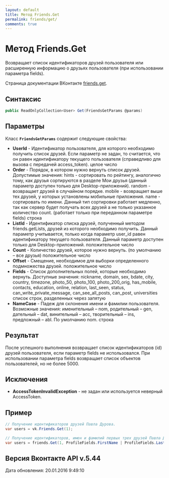 ```yaml
---
layout: default
title: Метод Friends.Get
permalink: friends/get/
comments: true
---
```

# Метод Friends.Get
Возвращает список идентификаторов друзей пользователя или расширенную информацию о друзьях пользователя (при использовании параметра fields).

Страница документации ВКонтакте [friends.get](https://vk.com/dev/friends.get).

## Синтаксис
``` csharp
public ReadOnlyCollection<User> Get(FriendsGetParams @params)
```

## Параметры
Класс **`FriendsGetParams`** содержит следующие свойства:

+ **UserId** - Идентификатор пользователя, для которого необходимо получить список друзей. Если параметр не задан, то считается, что он равен идентификатору текущего пользователя (справедливо для вызова с передачей access_token). целое число
+ **Order** - Порядок, в котором нужно вернуть список друзей. Допустимые значения: 
hints - сортировать по рейтингу, аналогично тому, как друзья сортируются в разделе Мои друзья (данный параметр доступен только для Desktop-приложений). 
random - возвращает друзей в случайном порядке. 
mobile - возвращает выше тех друзей, у которых установлены мобильные приложения. 
name - сортировать по имени. Данный тип сортировки работает медленно, так как сервер будет получать всех друзей а не только указанное количество count. (работает только при переданном параметре fields) 
строка
+ **ListId** - Идентификатор списка друзей, полученный методом friends.getLists, друзей из которого необходимо получить. Данный параметр учитывается, только когда параметр user_id равен идентификатору текущего пользователя.
Данный параметр доступен только для Desktop-приложений. положительное число
+ **Count** - Количество друзей, которое нужно вернуть. (по умолчанию – все друзья) положительное число
+ **Offset** - Смещение, необходимое для выборки определенного подмножества друзей. положительное число
+ **Fields** - Список дополнительных полей, которые необходимо вернуть. 
Доступные значения: nickname, domain, sex, bdate, city, country, timezone, photo_50, photo_100, photo_200_orig, has_mobile, contacts, education, online, relation, last_seen, status, can_write_private_message, can_see_all_posts, can_post, universities список строк, разделенных через запятую
+ **NameCase** - Падеж для склонения имени и фамилии пользователя. Возможные значения: именительный – nom, родительный – gen, дательный – dat, винительный – acc, творительный – ins, предложный – abl. По умолчанию nom. строка

## Результат
После успешного выполнения возвращает список идентификаторов (id) друзей пользователя, если параметр fields не использовался. 
При использовании параметра fields  возвращает список объектов пользователей, но не более 5000.

## Исключения
+ **AccessTokenInvalidException** - не задан или используется неверный AccessToken.

## Пример
```csharp
// Получение идентификаторов друзей Павла Дурова.
var users = vk.Friends.Get(1);

// Получение идентификаторов, имен и фамилий первых трех друзей Павла Дурова.
var users = friends.Get(1, ProfileFields.FirstName | ProfileFields.LastName, 3);

```

## Версия Вконтакте API v.5.44
Дата обновления: 20.01.2016 9:49:10
